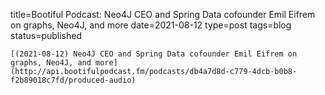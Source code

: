 
title=Bootiful Podcast: Neo4J CEO and Spring Data cofounder Emil Eifrem on graphs, Neo4J, and more
date=2021-08-12
type=post
tags=blog
status=published
~~~~~~
[(2021-08-12) Neo4J CEO and Spring Data cofounder Emil Eifrem on graphs, Neo4J, and more](http://api.bootifulpodcast.fm/podcasts/db4a7d8d-c779-4dcb-b0b8-f2b89018c7fd/produced-audio) 
            